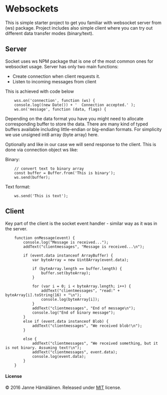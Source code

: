 # Websockets

This is simple starter project to get you familiar with websocket server from (ws) package.
Project includes also simple client where you can try out different data transfer modes (binary/text).

## Server

Socket uses ws NPM package that is one of the most common ones for websocket usage.
 Server has only two main functions:
 * Create connection when client requests it.
 * Listen to incoming messages from client

This is achieved with code below

```
    wss.on('connection', function (ws) {
    console.log((new Date()) + '  Connection accepted.' );
    ws.on('message', function (data, flags) {

```
Depending on the data format you have you might need to allocate corresponding buffer to store
the data. There are many kind of typed buffers available including little-endian or big-endian
 formats. For simplicity we use unsigned int8 array (byte array) here.  


Optionally and like in our case we will send response to the client.
This is done via connection object ws like:

Binary:
```
    // convert text to binary array
    const buffer = Buffer.from('This is binary');
    ws.send(buffer);

```
Text format:
```
    ws.send('This is text');
```


## Client


Key part of the client is the socket event handler - similar way as it was in
the server.

```
    function onMessage(event) {
        console.log("Message is received...");
        addText("clientmessages", "Message is received...\n");

        if (event.data instanceof ArrayBuffer) {
            var byteArray = new Uint8Array(event.data);

            if (byteArray.length == buffer.length) {
                buffer.set(byteArray);
            }

            for (var i = 0; i < byteArray.length; i++) {
                addText("clientmessages", "read:" + byteArray[i].toString(16) + "\n");
                console.log(byteArray[i]);
            }
            addText("clientmessages", "End of message\n");
            console.log("End of binary message");
        }
        else if (event.data instanceof Blob) {
            addText("clientmessages", "We received blob!\n");
        }

        else {
            addText("clientmessages", "We received something, but it is not binary. Assuming text!\n");
            addText("clientmessages", event.data);
            console.log(event.data);
        }
    }

```


#### License

&copy; 2016 Janne Hämäläinen. Released under [MIT](https://opensource.org/licenses/MIT) license.